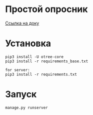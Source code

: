 # Простой опросник

[Ссылка на доку](http://otree.readthedocs.io/en/latest/tutorial/part0.html)


# Установка
```
pip3 install -U otree-core
pip3 install -r requirements_base.txt

for server:
pip3 install -r requirements.txt
```

# Запуск
```
manage.py runserver
```